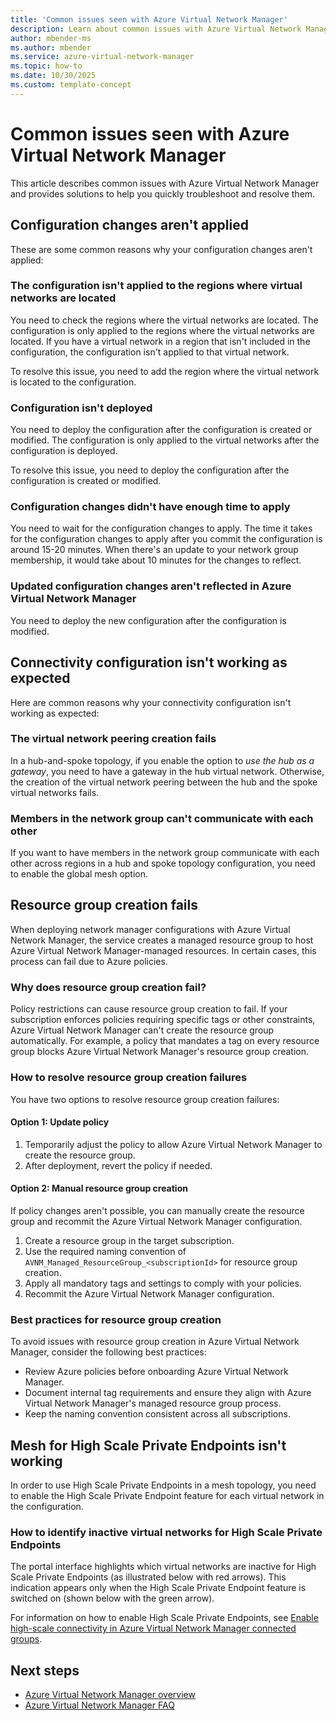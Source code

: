 ```yaml
---
title: 'Common issues seen with Azure Virtual Network Manager'
description: Learn about common issues with Azure Virtual Network Manager and how to resolve them quickly. Find solutions and troubleshoot effectively.
author: mbender-ms
ms.author: mbender
ms.service: azure-virtual-network-manager
ms.topic: how-to
ms.date: 10/30/2025
ms.custom: template-concept
---
```


# Common issues seen with Azure Virtual Network Manager

This article describes common issues with Azure Virtual Network Manager and provides solutions to help you quickly troubleshoot and resolve them.

## Configuration changes aren't applied 

These are some common reasons why your configuration changes aren't applied:


### The configuration isn't applied to the regions where virtual networks are located

You need to check the regions where the virtual networks are located. The configuration is only applied to the regions where the virtual networks are located. If you have a virtual network in a region that isn't included in the configuration, the configuration isn't applied to that virtual network.

To resolve this issue, you need to add the region where the virtual network is located to the configuration. 

### Configuration isn't deployed

You need to deploy the configuration after the configuration is created or modified. The configuration is only applied to the virtual networks after the configuration is deployed.

To resolve this issue, you need to deploy the configuration after the configuration is created or modified.

### Configuration changes didn't have enough time to apply

You need to wait for the configuration changes to apply. The time it takes for the configuration changes to apply after you commit the configuration is around 15-20 minutes. When there's an update to your network group membership, it would take about 10 minutes for the changes to reflect.

### Updated configuration changes aren't reflected in Azure Virtual Network Manager

You need to deploy the new configuration after the configuration is modified. 

## Connectivity configuration isn't working as expected 

Here are common reasons why your connectivity configuration isn't working as expected:

### The virtual network peering creation fails

In a hub-and-spoke topology, if you enable the option to *use the hub as a gateway*, you need to have a gateway in the hub virtual network. Otherwise, the creation of the virtual network peering between the hub and the spoke virtual networks fails. 

### Members in the network group can't communicate with each other

If you want to have members in the network group communicate with each other across regions in a hub and spoke topology configuration, you need to enable the global mesh option.

## Resource group creation fails

When deploying network manager configurations with Azure Virtual Network Manager, the service creates a managed resource group to host Azure Virtual Network Manager-managed resources. In certain cases, this process can fail due to Azure policies.

### Why does resource group creation fail?

Policy restrictions can cause resource group creation to fail. If your subscription enforces policies requiring specific tags or other constraints, Azure Virtual Network Manager can't create the resource group automatically. For example, a policy that mandates a tag on every resource group blocks Azure Virtual Network Manager's resource group creation.

### How to resolve resource group creation failures

You have two options to resolve resource group creation failures:

#### Option 1: Update policy

1. Temporarily adjust the policy to allow Azure Virtual Network Manager to create the resource group.
1. After deployment, revert the policy if needed.

#### Option 2: Manual resource group creation

If policy changes aren't possible, you can manually create the resource group and recommit the Azure Virtual Network Manager configuration.

1. Create a resource group in the target subscription.
1. Use the required naming convention of `AVNM_Managed_ResourceGroup_<subscriptionId>` for resource group creation.
1. Apply all mandatory tags and settings to comply with your policies.
1. Recommit the Azure Virtual Network Manager configuration.

### Best practices for resource group creation

To avoid issues with resource group creation in Azure Virtual Network Manager, consider the following best practices:

- Review Azure policies before onboarding Azure Virtual Network Manager.
- Document internal tag requirements and ensure they align with Azure Virtual Network Manager's managed resource group process.
- Keep the naming convention consistent across all subscriptions.

## Mesh for High Scale Private Endpoints isn't working

In order to use High Scale Private Endpoints in a mesh topology, you need to enable the High Scale Private Endpoint feature for each virtual network in the configuration.

### How to identify inactive virtual networks for High Scale Private Endpoints

The portal interface highlights which virtual networks are inactive for High Scale Private Endpoints (as illustrated below with red arrows). This indication appears only when the High Scale Private Endpoint feature is switched on (shown below with the green arrow). 

For information on how to enable High Scale Private Endpoints, see [Enable high-scale connectivity in Azure Virtual Network Manager connected groups](concept-connectivity-configuration.md#enable-high-scale-connectivity-in-azure-virtual-network-manager-connected-groups).

## Next steps

- [Azure Virtual Network Manager overview](overview.md)
- [Azure Virtual Network Manager FAQ](faq.md)

